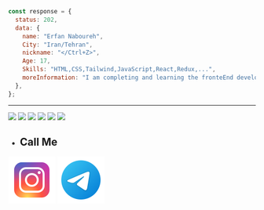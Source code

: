 ```javascript 
const response = {
  status: 202,
  data: {
    name: "Erfan Naboureh",
    City: "Iran/Tehran",
    nickname: "</Ctrl+Z>",
    Age: 17,
    Skills: "HTML,CSS,Tailwind,JavaScript,React,Redux,...",
    moreInformation: "I am completing and learning the fronteEnd development"
  },
};
```
---
![](https://img.shields.io/badge/HTML5-E34F26?style=for-the-badge&logo=html5&logoColor=white) ![](https://img.shields.io/badge/CSS3-1572B6?style=for-the-badge&logo=css3&logoColor=white) ![](https://img.shields.io/badge/Tailwind_CSS-38B2AC?style=for-the-badge&logo=tailwind-css&logoColor=white) ![](https://img.shields.io/badge/JavaScript-323330?style=for-the-badge&logo=javascript&logoColor=F7DF1E) ![](https://img.shields.io/badge/React-20232A?style=for-the-badge&logo=react&logoColor=61DAFB) ![](https://img.shields.io/badge/Redux-593D88?style=for-the-badge&logo=redux&logoColor=white)



- <h2 align="left">Call Me</h2>
<a href="#"><img src="https://github.com/ERFAN7255/ERFAN7255/blob/main/icons8-instagram-96.png?raw=true" /></a>
<a href="#"><img src="https://github.com/ERFAN7255/ERFAN7255/blob/main/icons8-telegram-96.png?raw=true" /></a>
